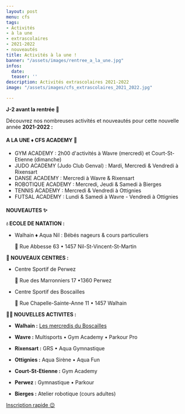 ```yaml
---
layout: post
menu: cfs
tags:
- Activités
- à la une
- extrascolaires
- 2021-2022
- nouveautés
title: Activités à la une !
banner: "/assets/images/rentree_a_la_une.jpg"
infos:
  date: 
  teaser: ''
description: Activités extrascolaires 2021-2022
image: "/assets/images/cfs_extrascolaires_2021_2022.jpg"

---
```

**J-2 avant la rentrée 🎒**

Découvrez nos nombreuses activités et nouveautés pour cette nouvelle année **2021-2022 :**

#### A LA UNE ♦ CFS ACADEMY 👟

* GYM ACADEMY : 2h00 d'activités à Wavre (mercredi) et Court-St-Etienne (dimanche)
* JUDO ACADEMY (Judo Club Genval) : Mardi, Mercredi & Vendredi à Rixensart
* DANSE ACADEMY : Mercredi à Wavre & Rixensart
* ROBOTIQUE ACADEMY : Mercredi, Jeudi & Samedi à Bierges
* TENNIS ACADEMY : Mercredi & Vendredi à Ottignies
* FUTSAL ACADEMY : Lundi & Samedi à Wavre - Vendredi à Ottignies

#### NOUVEAUTES ✨

**💧 ECOLE DE NATATION :**

* Walhain ♦ Aqua Nil : Bébés nageurs & cours particuliers

  📍 Rue Abbesse 63 • 1457 Nil-St-Vincent-St-Martin

**🏢 NOUVEAUX CENTRES :**

* Centre Sportif de Perwez

  📍 Rue des Marronniers 17 •1360 Perwez
* Centre Sportif des Boscailles

  📍 Rue Chapelle-Sainte-Anne 11 • 1457 Walhain

**🤸‍♂️ NOUVELLES ACTIVITES :**

* **Walhain :** [Les mercredis du Boscailles](https://cfsport.sharepoint.com/:b:/s/external-documents/ER-Bv29eZL5MqufHSRjyecUBBg2Juf4SuEXDdtkxY_8EqA?e=UO9n52 "Mercredis du Boscailles")


* **Wavre :** Multisports • Gym Academy • Parkour Pro


* **Rixensart :** GRS • Aqua Gymnastique


* **Ottignies :** Aqua Sirène • Aqua Fun


* **Court-St-Etienne :** Gym Academy


* **Perwez :** Gymnastique • Parkour


* **Bierges :** Atelier robotique (cours adultes)

[Inscription rapide 😉](https://www12.iclub.be/myiclub3_CFS_register.asp?ClubID=559&LG=FR&Categorie=6 "Inscription")